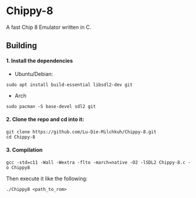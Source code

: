 # Chippy-8
A fast Chip 8 Emulator written in C.

## Building

#### 1. Install the dependencies

* Ubuntu/Debian:
```    
sudo apt install build-essential libsdl2-dev git
```

* Arch
```
sudo pacman -S base-devel sdl2 git
```

#### 2. Clone the repo and cd into it:

```
git clone https://github.com/Lu-Die-Milchkuh/Chippy-8.git
cd Chippy-8
```

#### 3. Compilation

```
gcc -std=c11 -Wall -Wextra -flto -march=native -O2 -lSDL2 Chippy-8.c -o Chippy8
```

Then execute it like the following:
```
./Chippy8 <path_to_rom>
```